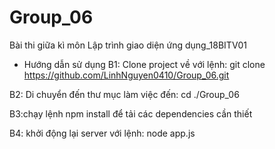 # Group_06
Bài thi giữa kì môn Lập trình giao diện ứng dụng_18BITV01

- Hướng dẫn sử dụng
B1: Clone project về với lệnh:
git clone https://github.com/LinhNguyen0410/Group_06.git

B2: Di chuyển đến thư mục làm việc đến:
cd ./Group_06

B3:chạy lệnh npm install để tải các dependencies cần thiết


B4: khởi động lại server với lệnh: 
node app.js
